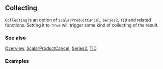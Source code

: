 ## Collecting

`Collecting` is an option of `ScalarProductCancel`, `Series2`, `TID` and related functions. Setting it to` True` will trigger some kind of collecting of the result.

### See also

[Overview](Extra/FeynCalc.md), [ScalarProductCancel](ScalarProductCancel.md), [Series2](Series2.md), [TID](TID.md).

### Examples